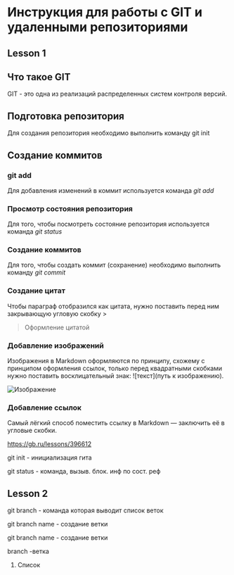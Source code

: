 # Инструкция для работы с GIT и удаленными репозиториями

## Lesson 1

## Что такое GIT
GIT - это одна из реализаций распределенных систем контроля версий.

## Подготовка репозитория 
Для создания репозитория необходимо выполнить команду git init

## Создание коммитов

### git add
Для добавления изменений в коммит используется команда *git add*

### Просмотр состояния репозитория
Для того, чтобы посмотреть состояние репозитория используется команда *git status*

### Создание коммитов 
Для того, чтобы создать коммит (сохранение) необходимо выполнить команду *git commit*

### Создание цитат
Чтобы параграф отобразился как цитата, нужно поставить перед ним закрывающую угловую скобку >
> Оформление цитатой

### Добавление изображений
Изображения в Markdown оформляются по принципу, схожему с принципом оформления ссылок, только перед квадратными скобками нужно поставить восклицательный знак: ![текст](путь к изображению).

![Изображение](image1.jpg)

### Добавление ссылок
Самый лёгкий способ поместить ссылку в Markdown — заключить её в угловые скобки.

<https://gb.ru/lessons/396612>

git init - инициализация гита

git status - команда, вызыв. блок. инф по сост. реф
## Lesson 2
git branch - команда которая выводит список веток

git branch name - создание ветки

git branch name - создание ветки

branch -ветка

1. Список 

